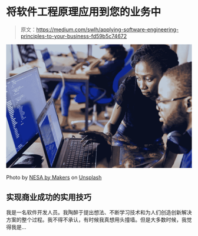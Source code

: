# 将软件工程原理应用到您的业务中

> 原文：<https://medium.com/swlh/applying-software-engineering-principles-to-your-business-fd59b5c74672>

![](img/8acbbc55a38c40cc15c8dc2ffb21aa62.png)

Photo by [NESA by Makers](https://unsplash.com/@nesabymakers?utm_source=medium&utm_medium=referral) on [Unsplash](https://unsplash.com?utm_source=medium&utm_medium=referral)

## 实现商业成功的实用技巧

我是一名软件开发人员。我陶醉于提出想法、不断学习技术和为人们创造创新解决方案的整个过程。我不得不承认，有时候我真想用头撞墙。但是大多数时候，我觉得我是…